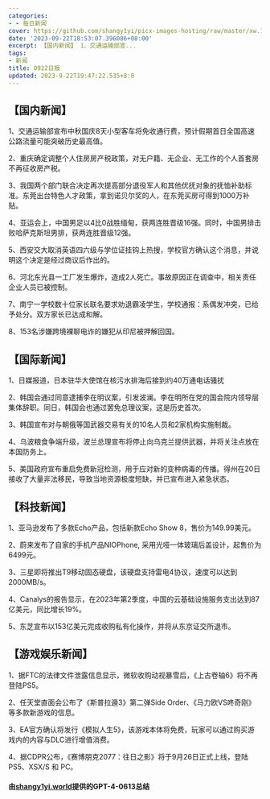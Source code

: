 ```yaml
---
categories:
- - 每日新闻
cover: https://github.com/shangy1yi/picx-images-hosting/raw/master/xw.1a15yyeng45c.webp
date: '2023-09-22T18:53:07.396086+08:00'
excerpt: 【国内新闻】 1、交通运输部宣...
tags:
- 新闻
title: 0922日报
updated: 2023-9-22T19:47:22.535+8:0
---
```

## 【国内新闻】

1、交通运输部宣布中秋国庆8天小型客车将免收通行费，预计假期首日全国高速公路流量可能突破历史最高值。

2、重庆确定调整个人住房房产税政策，对无户籍、无企业、无工作的个人首套房不再征收房产税。

3、我国两个部门联合决定再次提高部分退役军人和其他优抚对象的抚恤补助标准。东莞出台特色人才政策，拿到诺贝尔奖的人，在东莞买房可得到1000万补贴。

4、亚运会上，中国男足以4比0战胜缅甸，获两连胜晋级16强。同时，中国男排击败哈萨克斯坦男排，获两连胜晋级12强。

5、西安交大取消英语四六级与学位证挂钩上热搜，学校官方确认这个消息，并说明这个决定是经过商议后作出的。

6、河北东光县一工厂发生爆炸，造成2人死亡。事故原因正在调查中，相关责任企业人员已被控制。

7、南宁一学校数十位家长联名要求劝退霸凌学生，学校通报：系偶发冲突，已给予处分。双方家长已达成和解。

8、153名涉嫌跨境裸聊电诈的嫌犯从印尼被押解回国。

## 【国际新闻】

1、日媒报道，日本驻华大使馆在核污水排海后接到约40万通电话骚扰

2、韩国会通过同意逮捕李在明议案，引发波澜。李在明所在党的国会院内领导层集体辞职。同日，韩国会也通过罢免总理议案，这是历史首次。

3、韩国宣布对与朝俄等国武器交易有关的10名人员和2家机构实施制裁。

4、乌波粮食争端升级，波兰总理宣布将停止向乌克兰提供武器，并将关注点放在本国防务上。

5、美国政府宣布重启免费新冠检测，用于应对新的变种病毒的传播。得州在20日接收了大量非法移民，导致当地资源极度短缺，并已宣布进入紧急状态。

## 【科技新闻】

1、亚马逊发布了多款Echo产品，包括新款Echo Show 8，售价为149.99美元。

2、蔚来发布了自家的手机产品NIOPhone, 采用光哑一体玻璃后盖设计，起售价为6499元。

3、三星即将推出T9移动固态硬盘，该硬盘支持雷电4协议，速度可以达到2000MB/s。

4、Canalys的报告显示，在2023年第2季度，中国的云基础设施服务支出达到87亿美元，同比增长19%。

5、东芝宣布以153亿美元完成收购私有化操作，并将从东京证交所退市。

## 【游戏娱乐新闻】

1、据FTC的法律文件泄露信息显示，微软收购动视暴雪后，《上古卷轴6》将不再登陆PS5。

2、任天堂直面会公布了《斯普拉遁3》第二弹Side Order、《马力欧VS咚奇刚》等多款新游戏的信息。

3、EA官方确认将发行《模拟人生5》，该游戏本体将免费，玩家可以通过购买游戏内的内容与DLC进行增值消费。

4、据CDPR公布，《赛博朋克2077：往日之影》将于9月26日正式上线，登陆PS5、XSX/S 和 PC。

#### 由[shangy1yi.world](https://shangy1yi.world)提供的GPT-4-0613总结
